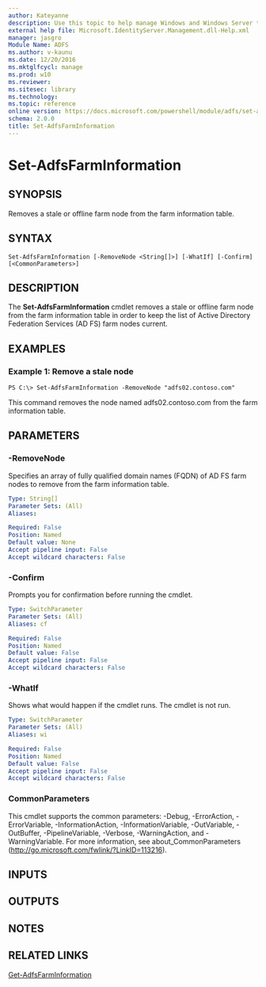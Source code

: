 ```yaml
---
author: Kateyanne
description: Use this topic to help manage Windows and Windows Server technologies with Windows PowerShell.
external help file: Microsoft.IdentityServer.Management.dll-Help.xml
manager: jasgro
Module Name: ADFS
ms.author: v-kaunu
ms.date: 12/20/2016
ms.mktglfcycl: manage
ms.prod: w10
ms.reviewer: 
ms.sitesec: library
ms.technology: 
ms.topic: reference
online version: https://docs.microsoft.com/powershell/module/adfs/set-adfsfarminformation?view=windowsserver2016-ps&wt.mc_id=ps-gethelp
schema: 2.0.0
title: Set-AdfsFarmInformation
---
```


# Set-AdfsFarmInformation

## SYNOPSIS
Removes a stale or offline farm node from the farm information table.

## SYNTAX

```
Set-AdfsFarmInformation [-RemoveNode <String[]>] [-WhatIf] [-Confirm] [<CommonParameters>]
```

## DESCRIPTION
The **Set-AdfsFarmInformation** cmdlet removes a stale or offline farm node from the farm information table in order to keep the list of Active Directory Federation Services (AD FS) farm nodes current.

## EXAMPLES

### Example 1: Remove a stale node
```
PS C:\> Set-AdfsFarmInformation -RemoveNode "adfs02.contoso.com"
```

This command removes the node named adfs02.contoso.com from the farm information table.

## PARAMETERS

### -RemoveNode
Specifies an array of fully qualified domain names (FQDN) of AD FS farm nodes to remove from the farm information table.

```yaml
Type: String[]
Parameter Sets: (All)
Aliases: 

Required: False
Position: Named
Default value: None
Accept pipeline input: False
Accept wildcard characters: False
```

### -Confirm
Prompts you for confirmation before running the cmdlet.

```yaml
Type: SwitchParameter
Parameter Sets: (All)
Aliases: cf

Required: False
Position: Named
Default value: False
Accept pipeline input: False
Accept wildcard characters: False
```

### -WhatIf
Shows what would happen if the cmdlet runs.
The cmdlet is not run.

```yaml
Type: SwitchParameter
Parameter Sets: (All)
Aliases: wi

Required: False
Position: Named
Default value: False
Accept pipeline input: False
Accept wildcard characters: False
```

### CommonParameters
This cmdlet supports the common parameters: -Debug, -ErrorAction, -ErrorVariable, -InformationAction, -InformationVariable, -OutVariable, -OutBuffer, -PipelineVariable, -Verbose, -WarningAction, and -WarningVariable. For more information, see about_CommonParameters (http://go.microsoft.com/fwlink/?LinkID=113216).

## INPUTS

## OUTPUTS

## NOTES

## RELATED LINKS

[Get-AdfsFarmInformation](./Get-AdfsFarmInformation.md)

